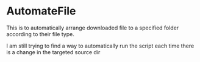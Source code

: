 # AutomateFile
 This is to automatically arrange downloaded file to a specified folder according to their file type.


 I am still trying to find a way to automatically run the script each time there is a change in the targeted source dir
